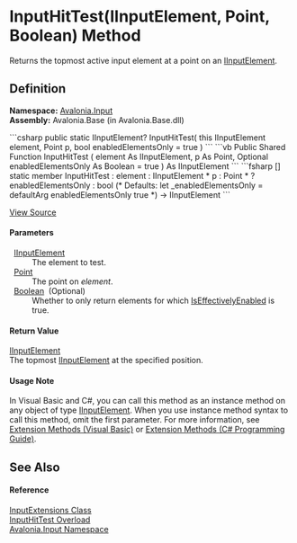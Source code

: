# InputHitTest(IInputElement, Point, Boolean) Method


Returns the topmost active input element at a point on an <a href="T_Avalonia_Input_IInputElement">IInputElement</a>.



## Definition
**Namespace:** <a href="N_Avalonia_Input">Avalonia.Input</a>  
**Assembly:** Avalonia.Base (in Avalonia.Base.dll)

<Tabs groupId="api-code-preview">
<TabItem value="csharp" label="C#">
```csharp
public static IInputElement? InputHitTest(
	this IInputElement element,
	Point p,
	bool enabledElementsOnly = true
)
```
</TabItem>
<TabItem value="vb" label="VB">
```vb
<ExtensionAttribute>
Public Shared Function InputHitTest ( 
	element As IInputElement,
	p As Point,
	Optional enabledElementsOnly As Boolean = true
) As IInputElement
```
</TabItem>
<TabItem value="fsharp" label="F#">
```fsharp
[<ExtensionAttribute>]
static member InputHitTest : 
        element : IInputElement * 
        p : Point * 
        ?enabledElementsOnly : bool 
(* Defaults:
        let _enabledElementsOnly = defaultArg enabledElementsOnly true
*)
-> IInputElement 
```
</TabItem>
</Tabs>



<a href="https://github.com/AvaloniaUI/Avalonia/tree/master/src/Avalonia.Base/Input/InputExtensions.cs#L47" title="View the source code">View Source</a>



#### Parameters
<dl><dt>  <a href="T_Avalonia_Input_IInputElement">IInputElement</a></dt><dd>The element to test.</dd><dt>  <a href="T_Avalonia_Point">Point</a></dt><dd>The point on <em>element</em>.</dd><dt>  <a href="https://learn.microsoft.com/dotnet/api/system.boolean" target="_blank" rel="noopener noreferrer">Boolean</a>  (Optional)</dt><dd>Whether to only return elements for which <a href="P_Avalonia_Input_IInputElement_IsEffectivelyEnabled">IsEffectivelyEnabled</a> is true.</dd></dl>

#### Return Value
<a href="T_Avalonia_Input_IInputElement">IInputElement</a>  
The topmost <a href="T_Avalonia_Input_IInputElement">IInputElement</a> at the specified position.

#### Usage Note
In Visual Basic and C#, you can call this method as an instance method on any object of type <a href="T_Avalonia_Input_IInputElement">IInputElement</a>. When you use instance method syntax to call this method, omit the first parameter. For more information, see <a href="https://docs.microsoft.com/dotnet/visual-basic/programming-guide/language-features/procedures/extension-methods" target="_blank" rel="noopener noreferrer">Extension Methods (Visual Basic)</a> or <a href="https://docs.microsoft.com/dotnet/csharp/programming-guide/classes-and-structs/extension-methods" target="_blank" rel="noopener noreferrer">Extension Methods (C# Programming Guide)</a>.

## See Also


#### Reference
<a href="T_Avalonia_Input_InputExtensions">InputExtensions Class</a>  
<a href="Overload_Avalonia_Input_InputExtensions_InputHitTest">InputHitTest Overload</a>  
<a href="N_Avalonia_Input">Avalonia.Input Namespace</a>  

